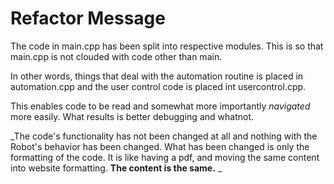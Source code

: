 Refactor Message
================
The code in main.cpp has been split into respective modules.
This is so that main.cpp is not clouded with code other than
main.

In other words, things that deal with the automation routine
is placed in automation.cpp and the user control code is placed
int usercontrol.cpp.

This enables code to be read and somewhat more importantly _navigated_ more
easily. What results is better debugging and whatnot.

_The code's functionality has not been changed at all and nothing with the
Robot's behavior has been changed. What has been changed is only the
formatting of the code. It is like having a pdf, and moving the same content
into website formatting. __The content is the same.__ _
